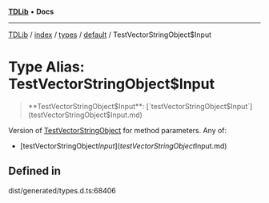[**TDLib**](../../../../../../README.md) • **Docs**

***

[TDLib](../../../../../../modules.md) / [index](../../../../../README.md) / [types](../../../README.md) / [default](../README.md) / TestVectorStringObject$Input

# Type Alias: TestVectorStringObject$Input

> **TestVectorStringObject$Input**: [`testVectorStringObject$Input`](testVectorStringObject$Input.md)

Version of [TestVectorStringObject](TestVectorStringObject-1.md) for method parameters.
Any of:
- [testVectorStringObject$Input](testVectorStringObject$Input.md)

## Defined in

dist/generated/types.d.ts:68406
